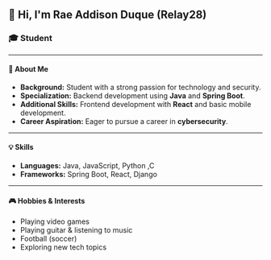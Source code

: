 ## 👋 Hi, I'm Rae Addison Duque (Relay28)

### 🎓 Student 

---

#### 🌟 About Me

- **Background:** Student with a strong passion for technology and security.
- **Specialization:** Backend development using **Java** and **Spring Boot**.
- **Additional Skills:** Frontend development with **React** and basic mobile development.
- **Career Aspiration:** Eager to pursue a career in **cybersecurity**.

---

#### 💡 Skills

- **Languages:** Java, JavaScript, Python ,C
- **Frameworks:** Spring Boot, React, Django

---

#### 🎮 Hobbies & Interests

- Playing video games
- Playing guitar & listening to music
- Football (soccer)
- Exploring new tech topics



<!--
**Relay28/Relay28** is a ✨ special ✨ repository because its `README.md` (this file) appears on your GitHub profile.
---

#### 📫 Connect with Me
[![LinkedIn](https://img.shields.io/badge/LinkedIn-blue?logo=linkedin&logoColor=white)](https://www.youtube.com/watch?v=dQw4w9WgXcQ)

---
-->
